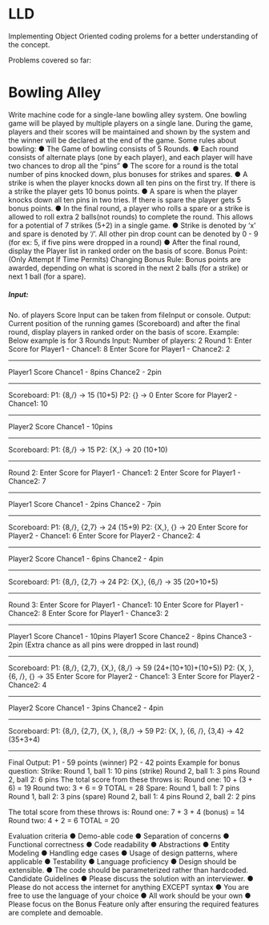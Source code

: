 # LLD

Implementing Object Oriented coding prolems for a better understanding of the concept.

Problems covered so far:

# Bowling Alley

Write machine code for a single-lane bowling alley system.
One bowling game will be played by multiple players on a single lane. During the game, players and their scores will be maintained and shown by the system and the winner will be declared at the end of the game.
Some rules about bowling:
● The Game of bowling consists of 5 Rounds.
● Each round consists of alternate plays (one by each player), and each player will have two chances to drop all the “pins”
● The score for a round is the total number of pins knocked down, plus bonuses for strikes and spares.
● A strike is when the player knocks down all ten pins on the first try. If there is a strike the player gets 10 bonus points.
● A spare is when the player knocks down all ten pins in two tries. If there is spare the player gets 5 bonus points.
● In the final round, a player who rolls a spare or a strike is allowed to roll extra 2 balls(not rounds) to complete the round. This allows for a potential of 7 strikes (5+2) in a single game.
● Strike is denoted by ‘x’ and spare is denoted by ‘/’. All other pin drop count can be denoted by 0 - 9 (for ex: 5, if five pins were dropped in a round)
● After the final round, display the Player list in ranked order on the basis of score.
Bonus Point: (Only Attempt If Time Permits)
Changing Bonus Rule: Bonus points are awarded, depending on what is scored in the next 2 balls (for a strike) or next 1 ball (for a spare).

##### Input:

No. of players
Score Input can be taken from fileInput or console.
Output:
Current position of the running games (Scoreboard) and after the final round, display players in ranked order on the basis of score.
Example:
Below example is for 3 Rounds
Input:
Number of players: 2
Round 1:
Enter Score for Player1 - Chance1: 8
Enter Score for Player1 - Chance2: 2

---

Player1 Score Chance1 - 8pins Chance2 - 2pin

---

Scoreboard:
P1: {8,/} -> 15 (10+5)
P2: {} -> 0
Enter Score for Player2 - Chance1: 10

---

Player2 Score Chance1 - 10pins

---

Scoreboard:
P1: {8,/} -> 15
P2: {X,} -> 20 (10+10)

---

Round 2:
Enter Score for Player1 - Chance1: 2
Enter Score for Player1 - Chance2: 7

---

Player1 Score Chance1 - 2pins Chance2 - 7pin

---

Scoreboard:
P1: {8,/}, {2,7} -> 24 (15+9)
P2: {X,}, {} -> 20
Enter Score for Player2 - Chance1: 6
Enter Score for Player2 - Chance2: 4

---

Player2 Score Chance1 - 6pins Chance2 - 4pin

---

Scoreboard:
P1: {8,/}, {2,7} -> 24
P2: {X,}, {6,/} -> 35 (20+10+5)

---

Round 3:
Enter Score for Player1 - Chance1: 10
Enter Score for Player1 - Chance2: 8
Enter Score for Player1 - Chance3: 2

---

Player1 Score Chance1 - 10pins
Player1 Score Chance2 - 8pins Chance3 - 2pin (Extra chance as all pins were dropped in last round)

---

Scoreboard:
P1: {8,/}, {2,7}, {X,}, {8,/} -> 59 (24+(10+10)+(10+5)) P2: {X, }, {6, /}, {} -> 35
Enter Score for Player2 - Chance1: 3
Enter Score for Player2 - Chance2: 4

---

Player2 Score Chance1 - 3pins Chance2 - 4pin

---

Scoreboard:
P1: {8,/}, {2,7}, {X, }, {8,/} -> 59 P2: {X, }, {6, /}, {3,4} -> 42 (35+3+4)

---

Final Output:
P1 - 59 points (winner)
P2 - 42 points
Example for bonus question:
Strike:
Round 1, ball 1: 10 pins (strike)
Round 2, ball 1: 3 pins
Round 2, ball 2: 6 pins
The total score from these throws is:
Round one: 10 + (3 + 6) = 19
Round two: 3 + 6 = 9
TOTAL = 28
Spare:
Round 1, ball 1: 7 pins
Round 1, ball 2: 3 pins (spare)
Round 2, ball 1: 4 pins
Round 2, ball 2: 2 pins

The total score from these throws is:
Round one: 7 + 3 + 4 (bonus) = 14
Round two: 4 + 2 = 6
TOTAL = 20

Evaluation criteria
● Demo-able code
● Separation of concerns
● Functional correctness
● Code readability
● Abstractions
● Entity Modeling
● Handling edge cases
● Usage of design patterns, where applicable
● Testability
● Language proficiency
● Design should be extensible.
● The code should be parameterized rather than hardcoded.
Candidate Guidelines
● Please discuss the solution with an interviewer.
● Please do not access the internet for anything EXCEPT syntax
● You are free to use the language of your choice
● All work should be your own
● Please focus on the Bonus Feature only after ensuring the required features are complete and demoable.
